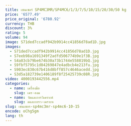 ```yaml
---
title: เซนเซอร์ SP4MC3MR/SP4MC6/1/3/7/5/10/15/20/30/50 kg
price: '6577.49'
price_original: '6780.92'
currency: THB
discount: 3%
rating: 5
volume: 94
image: S71ded7ccadf942b9914cc41856d78ad1D.jpg
images:
  - S71ded7ccadf942b9914cc41856d78ad1D.jpg
  - S7eeb98a1691349f2adfd506774b9e1f3B.jpg
  - S4a83cb79be674b30a73b1744e558819bQ.jpg
  - S9fbf5795c1d84269847e4adbcb4e213fu.jpg
  - S903ec830c67b416d8bff857c4646acedd.jpg
  - S3d5a182739e1406189f8f25425739c08R.jpg
video: 4000193442556.mp4
categories:
  - name: เครื่องมือ
    slug: เคร-องม
  - name: วัดและการวิเคราะห์
    slug: ดและการว-เคราะห
slug: เซนเซอร-sp4mc3mr-sp4mc6-10-15
encode: oChg5gm
lang: th
---
```

  